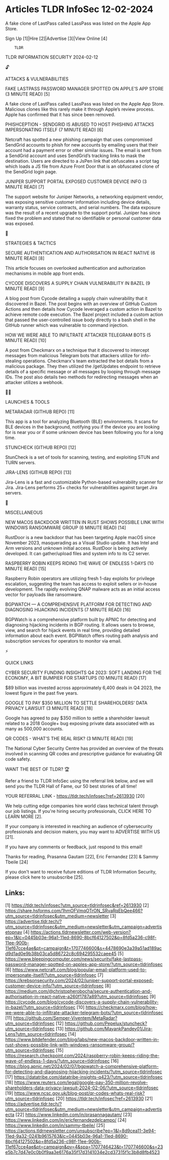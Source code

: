 # Articles TLDR InfoSec 12-02-2024

A fake clone of LastPass called LassPass was listed on the Apple App
Store.  

Sign Up [1]|Hire [2]|Advertise [3]|View Online [4] 

		TLDR 

TLDR INFORMATION SECURITY 2024-02-12

🔓 

ATTACKS & VULNERABILITIES

 FAKE LASTPASS PASSWORD MANAGER SPOTTED ON APPLE’S APP STORE (3
MINUTE READ) [5] 

 A fake clone of LastPass called LassPass was listed on the Apple App
Store. Malicious clones like this rarely make it through Apple’s
review process. Apple has confirmed that it has since been removed. 

 PHISHCEPTION - SENDGRID IS ABUSED TO HOST PHISHING ATTACKS
IMPERSONATING ITSELF (7 MINUTE READ) [6] 

 Netcraft has spotted a new phishing campaign that uses compromised
SendGrid accounts to phish for new accounts by emailing users that
their account had a payment error or other similar issues. The email
is sent from a SendGrid account and uses SendGrid’s tracking links
to mask the destination. Users are directed to a JsPen link that
obfuscates a script tag which loads a JS file from Azure Front Door
that is an obfuscated clone of the SendGrid login page. 

 JUNIPER SUPPORT PORTAL EXPOSED CUSTOMER DEVICE INFO (3 MINUTE READ)
[7] 

 The support website for Juniper Networks, a networking equipment
vendor, was exposing sensitive customer information including device
details, warranty status, service contracts, and serial numbers. The
data exposure was the result of a recent upgrade to the support
portal. Juniper has since fixed the problem and stated that no
identifiable or personal customer data was exposed. 

🧠 

STRATEGIES & TACTICS

 SECURE AUTHENTICATION AND AUTHORISATION IN REACT NATIVE (6 MINUTE
READ) [8] 

 This article focuses on overlooked authentication and authorization
mechanisms in mobile app front ends. 

 CYCODE DISCOVERS A SUPPLY CHAIN VULNERABILITY IN BAZEL (9 MINUTE
READ) [9] 

 A blog post from Cycode detailing a supply chain vulnerability that
it discovered in Bazel. The post begins with an overview of GitHub
Custom Actions and then details how Cycode leveraged a custom action
in Bazel to achieve remote code execution. The Bazel project included
a custom action that passed the user-controlled issue body directly to
a bash shell in the GitHub runner which was vulnerable to command
injection. 

 HOW WE WERE ABLE TO INFILTRATE ATTACKER TELEGRAM BOTS (5 MINUTE READ)
[10] 

 A post from Checkmarx on a technique that it discovered to intercept
messages from malicious Telegram bots that attackers utilize for
info-stealing operations. Checkmarx's team extracted the bot details
from a malicious package. They then utilized the /getUpdates endpoint
to retrieve details of a specific message or all messages by looping
through message IDs. The post also details two methods for redirecting
messages when an attacker utilizes a webhook. 

🧑‍💻 

LAUNCHES & TOOLS

 METARADAR (GITHUB REPO) [11] 

 This app is a tool for analyzing Bluetooth (BLE) environments. It
scans for BLE devices in the background, notifying you if the device
you are looking for is near you or if some unknown device has been
following you for a long time. 

 STUNCHECK (GITHUB REPO) [12] 

 StunCheck is a set of tools for scanning, testing, and exploiting
STUN and TURN servers. 

 JIRA-LENS (GITHUB REPO) [13] 

 Jira-Lens is a fast and customizable Python-based vulnerability
scanner for Jira. Jira-Lens performs 25+ checks for vulnerabilities
against target Jira servers. 

🎁 

MISCELLANEOUS

 NEW MACOS BACKDOOR WRITTEN IN RUST SHOWS POSSIBLE LINK WITH WINDOWS
RANSOMWARE GROUP (6 MINUTE READ) [14] 

 RustDoor is a new backdoor that has been targeting Apple macOS since
November 2023, masquerading as a Visual Studio update. It has Intel
and Arm versions and unknown initial access. RustDoor is being
actively developed. It can gather/upload files and system info to its
C2 server. 

 RASPBERRY ROBIN KEEPS RIDING THE WAVE OF ENDLESS 1-DAYS (10 MINUTE
READ) [15] 

 Raspberry Robin operators are utilizing fresh 1-day exploits for
privilege escalation, suggesting the team has access to exploit
sellers or in-house development. The rapidly evolving QNAP malware
acts as an initial access vector for payloads like ransomware. 

 BGPWATCH — A COMPREHENSIVE PLATFORM FOR DETECTING AND DIAGNOSING
HIJACKING INCIDENTS (7 MINUTE READ) [16] 

 BGPWatch is a comprehensive platform built by APNIC for detecting and
diagnosing hijacking incidents in BGP routing. It allows users to
browse, view, and search for hijack events in real time, providing
detailed information about each event. BGPWatch offers routing path
analysis and subscription services for operators to monitor via email.


⚡ 

QUICK LINKS

 CYBER SECURITY FUNDING INSIGHTS Q4 2023: SOFT LANDING FOR THE
ECONOMY, A BIT BUMPIER FOR STARTUPS (10 MINUTE READ) [17] 

 $89 billion was invested across approximately 6,400 deals in Q4 2023,
the lowest figure in the past five years. 

 GOOGLE TO PAY $350 MILLION TO SETTLE SHAREHOLDERS' DATA PRIVACY
LAWSUIT (3 MINUTE READ) [18] 

 Google has agreed to pay $350 million to settle a shareholder lawsuit
related to a 2018 Google+ bug exposing private data associated with as
many as 500,000 accounts. 

 QR CODES - WHAT’S THE REAL RISK? (3 MINUTE READ) [19] 

 The National Cyber Security Centre has provided an overview of the
threats involved in scanning QR codes and prescriptive guidance for
evaluating QR code safety. 

WANT THE BEST OF TLDR? 🏆

Refer a friend to TLDR InfoSec using the referral link below, and we
will send you the TLDR Hall of Fame, our 50 best stories of all time!

YOUR REFERRAL LINK - https://tldr.tech/infosec?ref=2613930 [20]

 We help cutting edge companies hire world class technical talent
through our job listings. If you're hiring security professionals,
CLICK HERE TO LEARN MORE [2]. 

If your company is interested in reaching an audience of cybersecurity
professionals and decision makers, you may want to ADVERTISE WITH US
[21]. 

If you have any comments or feedback, just respond to this email! 

Thanks for reading, 
Prasanna Gautam [22], Eric Fernandez [23] & Sammy Tbeile [24] 

If you don't want to receive future editions of TLDR Information
Security, please click here to unsubscribe [25]. 

 

Links:
------
[1] https://tldr.tech/infosec?utm_source=tldrinfosec&ref=2613930
[2] https://share.hsforms.com/1hmOFVmqOTrON_SRvaRqEbQee466?utm_source=tldrinfosec&utm_medium=newsletter
[3] https://advertise.tldr.tech/?utm_source=tldrinfosec&utm_medium=newsletter&utm_campaign=advertisetopnav
[4] https://actions.tldrnewsletter.com/web-version?ep=1&lc=0445b03e-96a1-11ed-8690-8bcf64127502&p=8fd5a236-c98f-11ee-900b-11ef67cce4ae&pt=campaign&t=1707746600&s=4478690e3a39a51ad189acd9d1ad0e9b38b03ca5d86722c8c694295532caee45
[5] https://www.bleepingcomputer.com/news/security/fake-lastpass-password-manager-spotted-on-apples-app-store/?utm_source=tldrinfosec
[6] https://www.netcraft.com/blog/popular-email-platform-used-to-impersonate-itself/?utm_source=tldrinfosec
[7] https://krebsonsecurity.com/2024/02/juniper-support-portal-exposed-customer-device-info/?utm_source=tldrinfosec
[8] https://medium.com/@christopherobocha/secure-authentication-and-authorisation-in-react-native-a260f1787a89?utm_source=tldrinfosec
[9] https://cycode.com/blog/cycode-discovers-a-supply-chain-vulnerability-in-bazel/?utm_source=tldrinfosec
[10] https://checkmarx.com/blog/how-we-were-able-to-infiltrate-attacker-telegram-bots/?utm_source=tldrinfosec
[11] https://github.com/Semper-Viventem/MetaRadar?utm_source=tldrinfosec
[12] https://github.com/Pepelux/stuncheck?utm_source=tldrinfosec
[13] https://github.com/MayankPandey01/Jira-Lens?utm_source=tldrinfosec
[14] https://www.bitdefender.com/blog/labs/new-macos-backdoor-written-in-rust-shows-possible-link-with-windows-ransomware-group/?utm_source=tldrinfosec
[15] https://research.checkpoint.com/2024/raspberry-robin-keeps-riding-the-wave-of-endless-1-days/?utm_source=tldrinfosec
[16] https://blog.apnic.net/2024/02/07/bgpwatch-a-comprehensive-platform-for-detecting-and-diagnosing-hijacking-incidents/?utm_source=tldrinfosec
[17] https://datatribe.com/datatribe-insights-q423/?utm_source=tldrinfosec
[18] https://www.reuters.com/legal/google-pay-350-million-revolve-shareholders-data-privacy-lawsuit-2024-02-06/?utm_source=tldrinfosec
[19] https://www.ncsc.gov.uk/blog-post/qr-codes-whats-real-risk?utm_source=tldrinfosec
[20] https://tldr.tech/infosec?ref=2613930
[21] https://advertise.tldr.tech/?utm_source=tldrinfosec&utm_medium=newsletter&utm_campaign=advertisecta
[22] https://www.linkedin.com/in/prasannagautam/
[23] https://www.linkedin.com/in/ericfernandezdelcampo/
[24] https://www.linkedin.com/in/sammy-tbeile/
[25] https://actions.tldrnewsletter.com/unsubscribe?ep=1&l=8d9cea11-3e94-11ed-9a32-0241b9615763&lc=0445b03e-96a1-11ed-8690-8bcf64127502&p=8fd5a236-c98f-11ee-900b-11ef67cce4ae&pt=campaign&pv=4&spa=1707746423&t=1707746600&s=23e5b7c7d47e0c0b0f9aa3e6176a35f17d3141034e2cd37315f1c3b8d8fb4523